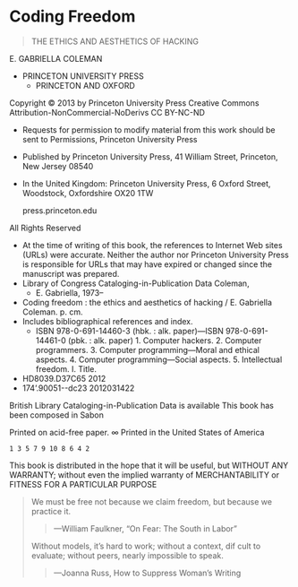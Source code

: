 # Coding Freedom
> THE ETHICS AND AESTHETICS OF HACKING


E. GABRIELLA COLEMAN

- PRINCETON UNIVERSITY PRESS 
    + PRINCETON AND OXFORD


Copyright © 2013 by Princeton University Press
Creative Commons Attribution-NonCommercial-NoDerivs CC BY-NC-ND

- Requests for permission to modify material from this work should be sent to Permissions, Princeton University Press
- Published by Princeton University Press, 41 William Street, Princeton, New Jersey 08540
- In the United Kingdom: Princeton University Press, 6 Oxford Street, Woodstock, Oxfordshire OX20 1TW

    press.princeton.edu

All Rights Reserved

- At the time of writing of this book, the references to Internet Web sites (URLs) were accurate. Neither the author nor Princeton University Press is responsible for URLs that may have expired or changed since the manuscript was prepared.
- Library of Congress Cataloging-in-Publication Data Coleman, 
    + E. Gabriella, 1973–
- Coding freedom : the ethics and aesthetics of hacking / E. Gabriella Coleman. p. cm.
- Includes bibliographical references and index.
    + ISBN 978-0-691-14460-3 (hbk. : alk. paper)—ISBN 978-0-691-14461-0 (pbk. : alk. paper) 1. Computer hackers. 2. Computer programmers. 3. Computer programming—Moral and ethical aspects. 4. Computer programming—Social aspects. 5. Intellectual freedom. I. Title.
- HD8039.D37C65 2012
- 174’.90051--dc23 2012031422

British Library Cataloging-in-Publication Data is available This book has been composed in Sabon

Printed on acid-free paper. ∞ Printed in the United States of America

    1 3 5 7 9 10 8 6 4 2

This book is distributed in the hope that it will be useful, but 
WITHOUT ANY WARRANTY; without even the implied warranty of MERCHANTABILITY or FITNESS FOR A PARTICULAR PURPOSE


> We must be free not because we claim freedom, but because we practice it.
>> —William Faulkner, “On Fear: The South in Labor”
>
> Without models, it’s hard to work; without a context, dif cult to evaluate; without peers, nearly impossible to speak.
>> —Joanna Russ, How to Suppress Woman’s Writing